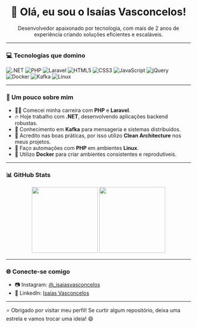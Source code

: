 <h1 align="center">👋 Olá, eu sou o Isaías Vasconcelos!</h1>

<p align="center">
  Desenvolvedor apaixonado por tecnologia, com mais de 2 anos de experiência criando soluções eficientes e escaláveis.
</p>

---

### 💻 Tecnologias que domino

![.NET](https://img.shields.io/badge/.NET-512BD4?style=for-the-badge&logo=dotnet&logoColor=white)
![PHP](https://img.shields.io/badge/PHP-777BB4?style=for-the-badge&logo=php&logoColor=white)
![Laravel](https://img.shields.io/badge/Laravel-E74430?style=for-the-badge&logo=laravel&logoColor=white)
![HTML5](https://img.shields.io/badge/HTML5-e34c26?style=for-the-badge&logo=html5&logoColor=white)
![CSS3](https://img.shields.io/badge/CSS3-264de4?style=for-the-badge&logo=css3&logoColor=white)
![JavaScript](https://img.shields.io/badge/JavaScript-f7df1e?style=for-the-badge&logo=javascript&logoColor=black)
![jQuery](https://img.shields.io/badge/jQuery-0769AD?style=for-the-badge&logo=jquery&logoColor=white)
![Docker](https://img.shields.io/badge/Docker-2496ED?style=for-the-badge&logo=docker&logoColor=white)
![Kafka](https://img.shields.io/badge/Kafka-231F20?style=for-the-badge&logo=apachekafka&logoColor=white)
![Linux](https://img.shields.io/badge/Linux-FCC624?style=for-the-badge&logo=linux&logoColor=black)

---

### 📌 Um pouco sobre mim

- 👨‍💻 Comecei minha carreira com **PHP** e **Laravel**.
- 🔥 Hoje trabalho com **.NET**, desenvolvendo aplicações backend robustas.
- 🔁 Conhecimento em **Kafka** para mensageria e sistemas distribuídos.
- 🧱 Acredito nas boas práticas, por isso utilizo **Clean Architecture** nos meus projetos.
- 🐧 Faço automações com **PHP** em ambientes **Linux**.
- 🐳 Utilizo **Docker** para criar ambientes consistentes e reprodutíveis.

---

### 📊 GitHub Stats

<div align="center">
  <img height="180em" src="https://github-readme-stats.vercel.app/api?username=isaiasvasconcelos&show_icons=true&theme=github_dark&count_private=true" />
  <img height="180em" src="https://github-readme-stats.vercel.app/api/top-langs/?username=isaiasvasconcelos&layout=compact&theme=github_dark" />
</div>

---

### 🌐 Conecte-se comigo

- 📷 Instagram: [@_isaiasvasconcelos](https://instagram.com/_isaiasvasconcelos)
- 💼 LinkedIn: [Isaías Vasconcelos](https://www.linkedin.com/in/isaías-vasconcelos)

---

⭐ Obrigado por visitar meu perfil! Se curtir algum repositório, deixa uma estrela e vamos trocar uma ideia! 😄
